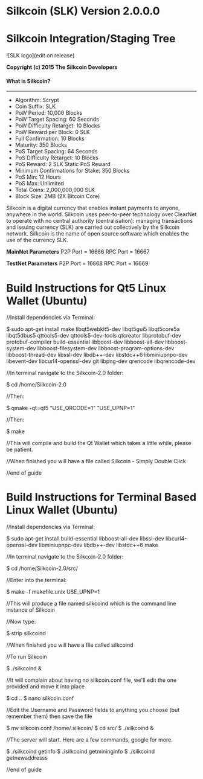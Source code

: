 # **Silkcoin (SLK) Version 2.0.0.0**

Silkcoin Integration/Staging Tree
================================
![SLK logo](edit on release)

**Copyright (c) 2015 The Silkcoin Developers**

#### What is Silkcoin?
----------------
* Algorithm: Scrypt
* Coin Suffix: SLK
* PoW Period: 10,000 Blocks
* PoW Target Spacing: 60 Seconds
* PoW Difficulty Retarget: 10 Blocks
* PoW Reward per Block: 0 SLK
* Full Confirmation: 10 Blocks
* Maturity: 350 Blocks
* PoS Target Spacing: 64 Seconds
* PoS Difficulty Retarget: 10 Blocks
* PoS Reward: 2 SLK Static PoS Reward
* Minimum Confirmations for Stake: 350 Blocks
* PoS Min: 12 Hours
* PoS Max: Unlimited
* Total Coins: 2,000,000,000 SLK
* Block Size: 2MB (2X Bitcoin Core)


Silkcoin is a digital currency that enables instant payments to anyone, anywhere in the world. Silkcoin uses peer-to-peer technology over ClearNet to operate with no central authority (centralisation): managing transactions and issuing currency (SLK) are carried out collectively by the Silkcoin network. Silkcoin is the name of open source software which enables the use of the currency SLK.



**MainNet Parameters**
P2P Port = 16666
RPC Port = 16667


**TestNet Parameters**
P2P Port = 16668
RPC Port = 16669



Build Instructions for Qt5 Linux Wallet (Ubuntu)
================================================
//Install dependencies via Terminal:

$ sudo apt-get install make libqt5webkit5-dev libqt5gui5 libqt5core5a libqt5dbus5 qttools5-dev qttools5-dev-tools qtcreator libprotobuf-dev protobuf-compiler build-essential libboost-dev libboost-all-dev libboost-system-dev libboost-filesystem-dev libboost-program-options-dev libboost-thread-dev libssl-dev libdb++-dev libstdc++6 libminiupnpc-dev libevent-dev libcurl4-openssl-dev git libpng-dev qrencode libqrencode-dev

//In terminal navigate to the Silkcoin-2.0 folder:

$ cd /home/Silkcoin-2.0

//Then:

$ qmake -qt=qt5 "USE_QRCODE=1" "USE_UPNP=1"

//Then:

$ make

//This will compile and build the Qt Wallet which takes a little while, please be patient.

//When finished you will have a file called Silkcoin - Simply Double Click

//end of guide



Build Instructions for Terminal Based Linux Wallet (Ubuntu)
===========================================================
//Install dependencies via Terminal:

$ sudo apt-get install build-essential libboost-all-dev libssl-dev libcurl4-openssl-dev libminiupnpc-dev libdb++-dev libstdc++6 make 

//In terminal navigate to the Silkcoin-2.0 folder:

$ cd /home/Silkcoin-2.0/src/

//Enter into the terminal:

$ make -f makefile.unix USE_UPNP=1

//This will produce a file named silkcoind which is the command line instance of Silkcoin

//Now type:

$ strip silkcoind

//When finished you will have a file called silkcoind

//To run Silkcoin

$ ./silkcoind & 

//It will complain about having no silkcoin.conf file, we'll edit the one provided and move it into place

$ cd ..
$ nano silkcoin.conf

//Edit the Username and Password fields to anything you choose (but remember them) then save the file

$ mv silkcoin.conf /home/.silkcoin/
$ cd src/
$ ./silkcoind &

//The server will start. Here are a few commands, google for more.

$ ./silkcoind getinfo
$ ./silkcoind getmininginfo
$ ./silkcoind getnewaddresss

//end of guide